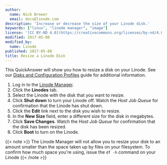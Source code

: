 ```yaml
---
author:
  name: Nick Brewer
  email: docs@linode.com
description: 'Increase or decrease the size of your Linode disk.'
keywords: ["linux", "linode manager", "image"]
license: '[CC BY-ND 4.0](https://creativecommons.org/licenses/by-nd/4.0)'
modified: 2017-05-08
modified_by:
  name: Linode
published: 2017-05-08
title: Resize a Linode Disk
---
```


This QuickAnswer will show you how to resize a disk on your Linode. See our [Disks and Configuration Profiles](/docs/platform/disk-images/disk-images-and-configuration-profiles/) guide for additional information.

1.  Log in to the [Linode Manager](https://manager.linode.com).
2.  Click the **Linodes** tab.
3.  Select the Linode with the disk that you want to resize.
4.  Click **Shut down** to turn your Linode off. Watch the *Host Job Queue* for confirmation that the Linode has shut down.
5.  Click the **Edit** link next to the disk you wish to resize.
6.  In the **New Size** field, enter a different size for the disk in megabytes.
7.  Click **Save Changes**. Watch the *Host Job Queue* for confirmation that the disk has been resized.
8.  Click **Boot** to turn on the Linode.

{{< note >}}
The Linode Manager will not allow you to resize your disk to an amount smaller than the space taken up by files on your filesystem. To confirm how much space you're using, issue the `df -h` command on your Linode
{{< /note >}}
